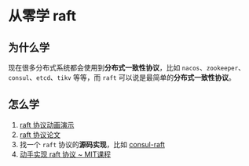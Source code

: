 # 从零学 raft


## 为什么学

现在很多分布式系统都会使用到**分布式一致性协议**，比如 `nacos`、`zookeeper`、`consul`、`etcd`、`tikv` 等等，而 `raft` 可以说是最简单的**分布式一致性协议**。


## 怎么学

1. [raft 协议动画演示](http://www.kailing.pub/raft/index.html)
2. [raft 协议论文](https://github.com/maemual/raft-zh_cn)
3. 找一个 `raft` 协议的**源码实现**，比如 [consul-raft](https://github.com/hashicorp/raft)
4. [动手实现 raft 协议 ~ MIT课程](https://pdos.csail.mit.edu/6.824/index.html)
